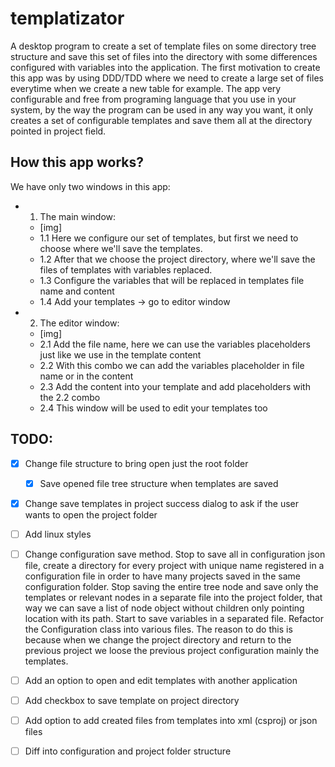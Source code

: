 # templatizator
A desktop program to create a set of template files on some directory tree structure and save this set of files into the directory with some differences configured with variables into the application. The first motivation to create this app was by using DDD/TDD where we need to create a large set of files everytime when we create a new table for example. The app very configurable and free from programing language that you use in your system, by the way the program can be used in any way you want, it only creates a set of configurable templates and save them all at the directory pointed in project field.

## How this app works?
We have only two windows in this app:
- 1. The main window:
  - [img]
  - 1.1 Here we configure our set of templates, but first we need to choose where we'll save the templates.
  - 1.2 After that we choose the project directory, where we'll save the files of templates with variables replaced.
  - 1.3 Configure the variables that will be replaced in templates file name and content
  - 1.4 Add your templates -> go to editor window
  
- 2. The editor window:
  - [img]
  - 2.1 Add the file name, here we can use the variables placeholders just like we use in the template content
  - 2.2 With this combo we can add the variables placeholder in file name or in the content
  - 2.3 Add the content into your template and add placeholders with the 2.2 combo
  - 2.4 This window will be used to edit your templates too

## TODO:
- [x] Change file structure to bring open just the root folder
  - [x] Save opened file tree structure when templates are saved
- [x] Change save templates in project success dialog to ask if the user wants to open the project folder
- [ ] Add linux styles
- [ ] Change configuration save method. Stop to save all in configuration json file, create a directory for every project with unique name registered in a configuration file in order to have many projects saved in the same configuration folder. Stop saving the entire tree node and save only the templates or relevant nodes in a separate file into the project folder, that way we can save a list of node object without children only pointing location with its path. Start to save variables in a separated file. Refactor the Configuration class into various files.
    The reason to do this is because when we change the project directory and return to the previous project we loose the previous project configuration mainly the templates.
- [ ] Add an option to open and edit templates with another application
- [ ] Add checkbox to save template on project directory
- [ ] Add option to add created files from templates into xml (csproj) or json files
- [ ] Diff into configuration and project folder structure

